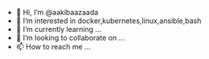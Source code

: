 - 👋 Hi, I’m @aakibaazaada
- 👀 I’m interested in docker,kubernetes,linux,ansible,bash
- 🌱 I’m currently learning ...
- 💞️ I’m looking to collaborate on ...
- 📫 How to reach me ...

<!---
aakibaazaada/aakibaazaada is a ✨ special ✨ repository because its `README.md` (this file) appears on your GitHub profile.
You can click the Preview link to take a look at your changes.
--->
